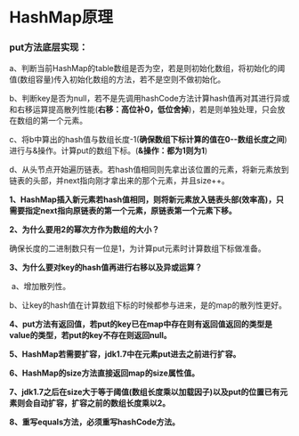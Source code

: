 # HashMap原理

### 	**put方法底层实现：**

​		a、判断当前HashMap的table数组是否为空，若是则初始化数组，将初始化的阈值(数组容量)传入初始化数组的方法，若不是空则不做初始化。

​		b、判断key是否为null，若不是先调用hashCode方法计算hash值再对其进行异或和右移运算提高散列性能(**右移：高位补0，低位舍掉**)，若是则单独处理，只会放在数组的第一个元素。

​		c、将b中算出的hash值与数组长度-1(**确保数组下标计算的值在0--数组长度之间**)进行与&操作。计算put的数组下标。(**&操作：都为1则为1**)

​		d、从头节点开始遍历链表。若hash值相同则先拿出该位置的元素，将新元素放到链表的头部，并next指向刚才拿出来的那个元素，并且size++。

**1、HashMap插入新元素若hash值相同，则将新元素放入链表头部(效率高)，只需要指定next指向原链表的第一个元素，原链表第一个元素下移。**

**2、为什么要用2的幂次方作为数组的大小？**

​	确保长度的二进制数只有一位是1，为计算put元素时计算数组下标做准备。

**3、为什么要对key的hash值再进行右移以及异或运算？**

​	a、增加散列性。

​	b、让key的hash值在计算数组下标的时候都参与进来，是的map的散列性更好。

**4、put方法有返回值，若put的key已在map中存在则有返回值返回的类型是value的类型，若put的key不存在则返回null。**

**5、HashMap若需要扩容，jdk1.7中在元素put进去之前进行扩容。**

**6、HashMap的size方法直接返回map的size属性值。**

**7、jdk1.7之后在size大于等于阈值(数组长度乘以加载因子)以及put的位置已有元素则会自动扩容，扩容之前的数组长度乘以2。**

**8、重写equals方法，必须重写hashCode方法。**


